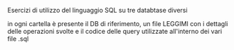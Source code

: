 Esercizi di utilizzo del linguaggio SQL su tre databtase diversi

in ogni cartella è presente il DB di riferimento, un file LEGGIMI con i dettagli delle operazioni svolte e il codice delle query utilizzate all'interno dei vari file .sql